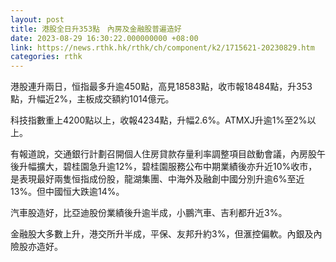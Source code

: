 ```yaml
---
layout: post
title: 港股全日升353點　內房及金融股普遍造好
date: 2023-08-29 16:30:22.000000000 +08:00
link: https://news.rthk.hk/rthk/ch/component/k2/1715621-20230829.htm
categories: rthk
---
```


港股連升兩日，恒指最多升逾450點，高見18583點，收市報18484點，升353點，升幅近2%，主板成交額約1014億元。

科技指數重上4200點以上，收報4234點，升幅2.6%。ATMXJ升逾1%至2%以上。

有報道說，交通銀行計劃召開個人住房貸款存量利率調整項目啟動會議，內房股午後升幅擴大，碧桂園急升逾12%，碧桂園服務公布中期業績後亦升近10%收市，是表現最好兩隻恒指成份股，龍湖集團、中海外及融創中國分別升逾6%至近13%。但中國恒大跌逾14%。

汽車股造好，比亞迪股份業績後升逾半成，小鵬汽車、吉利都升近3%。

金融股大多數上升，港交所升半成，平保、友邦升約3%，但滙控偏軟。內銀及內險股亦造好。
